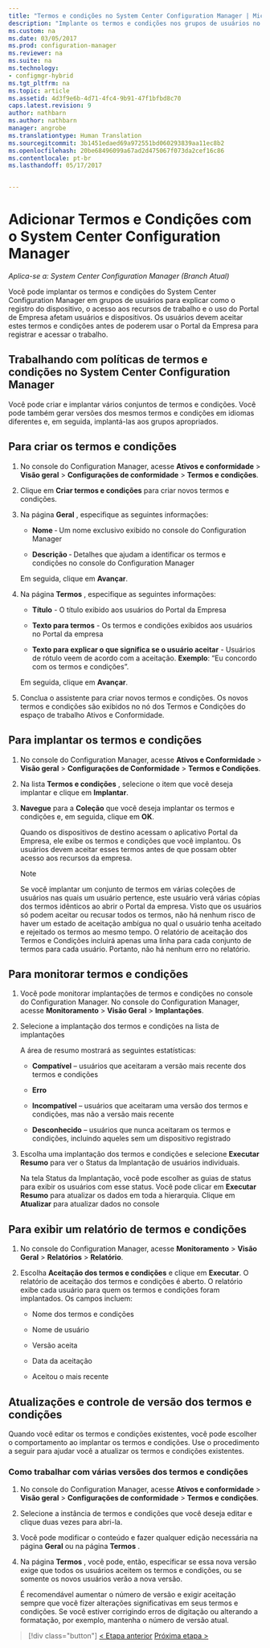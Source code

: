 ```yaml
---
title: "Termos e condições no System Center Configuration Manager | Microsoft Docs"
description: "Implante os termos e condições nos grupos de usuários no System Center Configuration Manager."
ms.custom: na
ms.date: 03/05/2017
ms.prod: configuration-manager
ms.reviewer: na
ms.suite: na
ms.technology:
- configmgr-hybrid
ms.tgt_pltfrm: na
ms.topic: article
ms.assetid: 4d3f9e6b-4d71-4fc4-9b91-47f1bfbd8c70
caps.latest.revision: 9
author: nathbarn
ms.author: nathbarn
manager: angrobe
ms.translationtype: Human Translation
ms.sourcegitcommit: 3b1451edaed69a972551bd060293839aa11ec8b2
ms.openlocfilehash: 20be68496099a67ad2d475067f073da2cef16c86
ms.contentlocale: pt-br
ms.lasthandoff: 05/17/2017


---
```

# <a name="add-terms-and-conditions-with-system-center-configuration-manager"></a>Adicionar Termos e Condições com o System Center Configuration Manager

*Aplica-se a: System Center Configuration Manager (Branch Atual)*

Você pode implantar os termos e condições do System Center Configuration Manager em grupos de usuários para explicar como o registro do dispositivo, o acesso aos recursos de trabalho e o uso do Portal de Empresa afetam usuários e dispositivos. Os usuários devem aceitar estes termos e condições antes de poderem usar o Portal da Empresa para registrar e acessar o trabalho.  

 ## <a name="working-with-terms-and-conditions-policies-in-system-center-configuration-manager"></a>Trabalhando com políticas de termos e condições no System Center Configuration Manager  
 Você pode criar e implantar vários conjuntos de termos e condições. Você pode também gerar versões dos mesmos termos e condições em idiomas diferentes e, em seguida, implantá-las aos grupos apropriados.  

## <a name="to-create-a-terms-and-conditions"></a>Para criar os termos e condições  

1.  No console do Configuration Manager, acesse **Ativos e conformidade** > **Visão geral** > **Configurações de conformidade** > **Termos e condições**.  

2.  Clique em **Criar termos e condições** para criar novos termos e condições.  

3.  Na página **Geral** , especifique as seguintes informações:  

    -   **Nome** ‑ Um nome exclusivo exibido no console do Configuration Manager  

    -   **Descrição** ‑ Detalhes que ajudam a identificar os termos e condições no console do Configuration Manager  

     Em seguida, clique em **Avançar**.  

4.  Na página **Termos** , especifique as seguintes informações:  

    -   **Título** - O título exibido aos usuários do Portal da Empresa  

    -   **Texto para termos** - Os termos e condições exibidos aos usuários no Portal da empresa  

    -   **Texto para explicar o que significa se o usuário aceitar** - Usuários de rótulo veem de acordo com a aceitação. **Exemplo**: “Eu concordo com os termos e condições”.  

     Em seguida, clique em **Avançar**.  

5.  Conclua o assistente para criar novos termos e condições. Os novos termos e condições são exibidos no nó dos Termos e Condições do espaço de trabalho Ativos e Conformidade.  

## <a name="to-deploy-a-terms-and-conditions"></a>Para implantar os termos e condições  

1.  No console do Configuration Manager, acesse **Ativos e Conformidade** > **Visão geral** > **Configurações de Conformidade** > **Termos e Condições**.  

2.  Na lista **Termos e condições** , selecione o item que você deseja implantar e clique em **Implantar**.  

3.  **Navegue** para a **Coleção** que você deseja implantar os termos e condições e, em seguida, clique em **OK**.  

     Quando os dispositivos de destino acessam o aplicativo Portal da Empresa, ele exibe os termos e condições que você implantou. Os usuários devem aceitar esses termos antes de que possam obter acesso aos recursos da empresa.  

    > [!NOTE]  
    >  Se você implantar um conjunto de termos em várias coleções de usuários nas quais um usuário pertence, este usuário verá várias cópias dos termos idênticos ao abrir o Portal da empresa. Visto que os usuários só podem aceitar ou recusar todos os termos, não há nenhum risco de haver um estado de aceitação ambígua no qual o usuário tenha aceitado e rejeitado os termos ao mesmo tempo. O relatório de aceitação dos Termos e Condições incluirá apenas uma linha para cada conjunto de termos para cada usuário. Portanto, não há nenhum erro no relatório.  

## <a name="to-monitor-terms-and-conditions"></a>Para monitorar termos e condições  

1.  Você pode monitorar implantações de termos e condições no console do Configuration Manager. No console do Configuration Manager, acesse **Monitoramento** > **Visão Geral** > **Implantações**.  

2.  Selecione a implantação dos termos e condições na lista de implantações  

     A área de resumo mostrará as seguintes estatísticas:  

    -   **Compatível** – usuários que aceitaram a versão mais recente dos termos e condições  

    -   **Erro**  

    -   **Incompatível** – usuários que aceitaram uma versão dos termos e condições, mas não a versão mais recente  

    -   **Desconhecido** – usuários que nunca aceitaram os termos e condições, incluindo aqueles sem um dispositivo registrado  

3.  Escolha uma implantação dos termos e condições e selecione **Executar Resumo** para ver o Status da Implantação de usuários individuais.  

     Na tela Status da Implantação, você pode escolher as guias de status para exibir os usuários com esse status. Você pode clicar em **Executar Resumo** para atualizar os dados em toda a hierarquia. Clique em **Atualizar** para atualizar dados no console  

## <a name="to-view--a-terms-and-conditions-report"></a>Para exibir um relatório de termos e condições  

1.  No console do Configuration Manager, acesse **Monitoramento** > **Visão Geral** > **Relatórios** > **Relatório**.  

2.  Escolha **Aceitação dos termos e condições** e clique em **Executar**. O relatório de aceitação dos termos e condições é aberto. O relatório exibe cada usuário para quem os termos e condições foram implantados. Os campos incluem:  

    -   Nome dos termos e condições  

    -   Nome de usuário  

    -   Versão aceita  

    -   Data da aceitação  

    -   Aceitou o mais recente  

## <a name="updates-and-version-control-for-terms-and-conditions"></a>Atualizações e controle de versão dos termos e condições  
 Quando você editar os termos e condições existentes, você pode escolher o comportamento ao implantar os termos e condições. Use o procedimento a seguir para ajudar você a atualizar os termos e condições existentes.  

### <a name="how-to-work-with-multiple-versions-of-terms-and-conditions"></a>Como trabalhar com várias versões dos termos e condições  

1.  No console do Configuration Manager, acesse **Ativos e conformidade** > **Visão geral** > **Configurações de conformidade** > **Termos e condições**.  

2.  Selecione a instância de termos e condições que você deseja editar e clique duas vezes para abri-la.  

3.  Você pode modificar o conteúdo e fazer qualquer edição necessária na página **Geral** ou na página **Termos** .  

4.  Na página **Termos** , você pode, então, especificar se essa nova versão exige que todos os usuários aceitem os termos e condições, ou se somente os novos usuários verão a nova versão.  

     É recomendável aumentar o número de versão e exigir aceitação sempre que você fizer alterações significativas em seus termos e condições. Se você estiver corrigindo erros de digitação ou alterando a formatação, por exemplo, mantenha o número de versão atual.

> [!div class="button"]
[< Etapa anterior](configure-intune-subscription.md)  [Próxima etapa >](create-service-connection-point.md)

